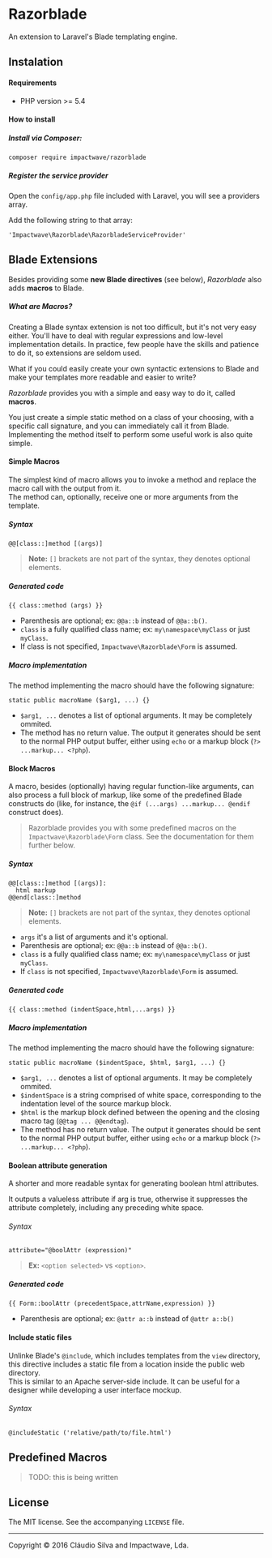 # Razorblade
An extension to Laravel's Blade templating engine.

## Instalation

#### Requirements

- PHP version >= 5.4

#### How to install

##### Install via Composer:

```
composer require impactwave/razorblade
```

##### Register the service provider
Open the `config/app.php` file included with Laravel, you will see a providers array.

Add the following string to that array:

```
'Impactwave\Razorblade\RazorbladeServiceProvider'
```

## Blade Extensions

Besides providing some **new Blade directives** (see below), *Razorblade* also adds **macros** to Blade.

##### What are Macros?
Creating a Blade syntax extension is not too difficult, but it's not very easy either.
You'll have to deal with regular expressions and low-level implementation details.
In practice, few people have the skills and patience to do it, so extensions are seldom used.

What if you could easily create your own syntactic extensions to Blade and make your templates more readable and easier
to write?

*Razorblade* provides you with a simple and easy way to do it, called **macros**.
  
You just create a simple static method on a class of your choosing, with a specific call signature,
and you can immediately call it from Blade.  
Implementing the method itself to perform some useful work is also quite simple.

#### Simple Macros

The simplest kind of macro allows you to invoke a method and replace the macro call with the output from it.  
The method can, optionally, receive one or more arguments from the template.

##### Syntax

    @@[class::]method [(args)]
    
> **Note:** `[]` brackets are not part of the syntax, they denotes optional elements.
  
##### Generated code

    {{ class::method (args) }}

* Parenthesis are optional; ex: `@@a::b` instead of `@@a::b()`.  
* `class` is a fully qualified class name; ex: `my\namespace\myClass` or just `myClass`.  
* If class is not specified, `Impactwave\Razorblade\Form` is assumed.

##### Macro implementation

The method implementing the macro should have the following signature:

    static public macroName ($arg1, ...) {}

* `$arg1, ...` denotes a list of optional arguments. It may be completely ommited.
* The method has no return value. The output it generates should be sent to the normal PHP output buffer,
  either using `echo` or a markup block (`?> ...markup... <?php`).

#### Block Macros

A macro, besides (optionally) having regular function-like
arguments, can also process a full block of markup, like some of the predefined Blade constructs do (like, for instance,
the `@if (...args) ...markup... @endif` construct does).

> Razorblade provides you with some predefined macros on the `Impactwave\Razorblade\Form` class.
> See the documentation for them further below.

##### Syntax

    @@[class::]method [(args)]:
      html markup
    @@end[class::]method

> **Note:** `[]` brackets are not part of the syntax, they denotes optional elements.

* `args` it's a list of arguments and it's optional.  
* Parenthesis are optional; ex: `@@a::b` instead of `@@a::b()`.  
* `class` is a fully qualified class name; ex: `my\namespace\myClass` or just `myClass`.  
* If `class` is not specified, `Impactwave\Razorblade\Form` is assumed.

##### Generated code

    {{ class::method (indentSpace,html,...args) }}
     
##### Macro implementation

The method implementing the macro should have the following signature:

    static public macroName ($indentSpace, $html, $arg1, ...) {}

* `$arg1, ...` denotes a list of optional arguments. It may be completely ommited.
* `$indentSpace` is a string comprised of white space, corresponding to the indentation level of the source markup block.
* `$html` is the markup block defined between the opening and the closing macro tag (`@@tag ... @@endtag`).
* The method has no return value. The output it generates should be sent to the normal PHP output buffer,
  either using `echo` or a markup block (`?> ...markup... <?php`).

#### Boolean attribute generation

A shorter and more readable syntax for generating boolean html attributes.

It outputs a valueless attribute if arg is true, otherwise it suppresses the attribute completely, including any
preceding white space.


###### Syntax

    attribute="@boolAttr (expression)"

> **Ex:** `<option selected>` vs `<option>`.

##### Generated code

    {{ Form::boolAttr (precedentSpace,attrName,expression) }}

* Parenthesis are optional; ex: `@attr a::b` instead of `@attr a::b()` 

#### Include static files

Unlinke Blade's `@include`, which includes templates from the `view` directory, this directive includes a static file 
from a location inside the public web directory.  
This is similar to an Apache server-side include. It can be useful for a designer while developing a user interface mockup.

###### Syntax

    @includeStatic ('relative/path/to/file.html')

## Predefined Macros

> TODO: this is being written

## License

The MIT license. See the accompanying `LICENSE` file.

--------------------------------------------------------------------------------

Copyright © 2016 Cláudio Silva and Impactwave, Lda.
